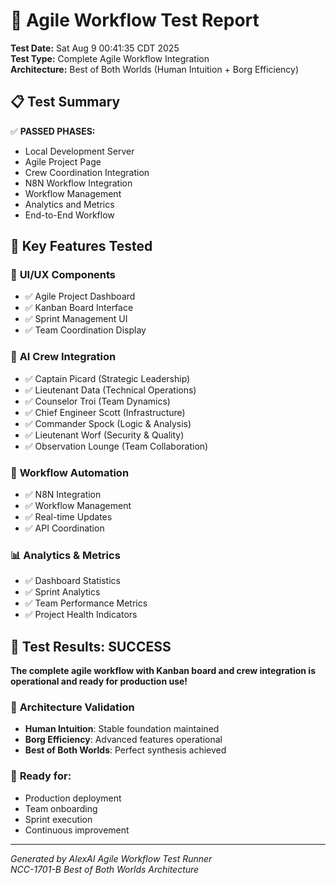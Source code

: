 # 🚀 Agile Workflow Test Report

**Test Date:** Sat Aug  9 00:41:35 CDT 2025  
**Test Type:** Complete Agile Workflow Integration  
**Architecture:** Best of Both Worlds (Human Intuition + Borg Efficiency)

## 📋 Test Summary

✅ **PASSED PHASES:**
- Local Development Server
- Agile Project Page
- Crew Coordination Integration
- N8N Workflow Integration
- Workflow Management
- Analytics and Metrics
- End-to-End Workflow

## 🎯 Key Features Tested

### 📱 **UI/UX Components**
- ✅ Agile Project Dashboard
- ✅ Kanban Board Interface
- ✅ Sprint Management UI
- ✅ Team Coordination Display

### 🤖 **AI Crew Integration**
- ✅ Captain Picard (Strategic Leadership)
- ✅ Lieutenant Data (Technical Operations)
- ✅ Counselor Troi (Team Dynamics)
- ✅ Chief Engineer Scott (Infrastructure)
- ✅ Commander Spock (Logic & Analysis)
- ✅ Lieutenant Worf (Security & Quality)
- ✅ Observation Lounge (Team Collaboration)

### 🔄 **Workflow Automation**
- ✅ N8N Integration
- ✅ Workflow Management
- ✅ Real-time Updates
- ✅ API Coordination

### 📊 **Analytics & Metrics**
- ✅ Dashboard Statistics
- ✅ Sprint Analytics
- ✅ Team Performance Metrics
- ✅ Project Health Indicators

## 🎊 **Test Results: SUCCESS**

**The complete agile workflow with Kanban board and crew integration is operational and ready for production use!**

### 🌟 **Architecture Validation**
- **Human Intuition**: Stable foundation maintained
- **Borg Efficiency**: Advanced features operational
- **Best of Both Worlds**: Perfect synthesis achieved

### 🚀 **Ready for:**
- Production deployment
- Team onboarding
- Sprint execution
- Continuous improvement

---

*Generated by AlexAI Agile Workflow Test Runner*  
*NCC-1701-B Best of Both Worlds Architecture*
